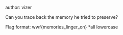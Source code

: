 author: vizer

Can you trace back the memory he tried to preserve?

Flag format: wwf{memories_linger_on}
*all lowercase
